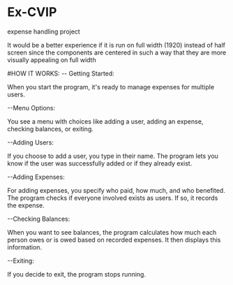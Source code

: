 # Ex-CVIP

expense handling project

It would be a better experience if it is run on full width (1920) instead of half screen since the components are centered in such a way that they are more visually appealing on full width

#HOW IT WORKS:
-- Getting Started:

When you start the program, it's ready to manage expenses for multiple users.

--Menu Options:

You see a menu with choices like adding a user, adding an expense, checking balances, or exiting.

--Adding Users:

If you choose to add a user, you type in their name. The program lets you know if the user was successfully added or if they already exist.

--Adding Expenses:

For adding expenses, you specify who paid, how much, and who benefited. The program checks if everyone involved exists as users. If so, it records the expense.

--Checking Balances:

When you want to see balances, the program calculates how much each person owes or is owed based on recorded expenses. It then displays this information.

--Exiting:

If you decide to exit, the program stops running.

